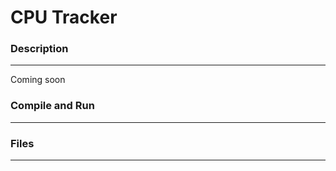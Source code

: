 # CPU Tracker
### Description
-----
Coming soon
  

### Compile and Run
-----



### Files
-----

  
